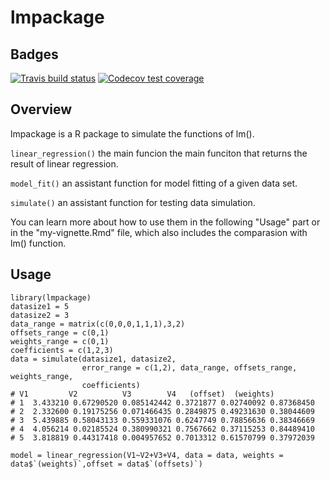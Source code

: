 # lmpackage

## Badges
<!-- badges: start -->
  [![Travis build status](https://travis-ci.com/lxfjwj/lmpackage.svg?branch=main)](https://travis-ci.com/lxfjwj/lmpackage)
  [![Codecov test coverage](https://codecov.io/gh/lxfjwj/lmpackage/branch/main/graph/badge.svg)](https://app.codecov.io/gh/lxfjwj/lmpackage?branch=main)
<!-- badges: end -->

## Overview
lmpackage is a R package to simulate the functions of lm().

```linear_regression()``` the main funcion the main funciton that returns the result of linear regression.

```model_fit()``` an assistant function for model fitting of a given data set.

```simulate()``` an assistant function for testing data simulation.

You can learn more about how to use them in the following "Usage" part or in the "my-vignette.Rmd" file, which also includes the comparasion with lm() function.

## Usage
```{r}
library(lmpackage)
datasize1 = 5
datasize2 = 3
data_range = matrix(c(0,0,0,1,1,1),3,2)
offsets_range = c(0,1)
weights_range = c(0,1)
coefficients = c(1,2,3)
data = simulate(datasize1, datasize2, 
                error_range = c(1,2), data_range, offsets_range, weights_range,
                coefficients)
# V1         V2          V3        V4   (offset)  (weights)
# 1  3.433210 0.67290520 0.085142442 0.3721877 0.02740092 0.87368450
# 2  2.332600 0.19175256 0.071466435 0.2849875 0.49231630 0.38044609
# 3  5.439885 0.58043133 0.559331076 0.6247749 0.78856636 0.38346669
# 4  4.056214 0.02185524 0.380990321 0.7567662 0.37115253 0.84489410
# 5  3.818819 0.44317418 0.004957652 0.7013312 0.61570799 0.37972039

model = linear_regression(V1~V2+V3+V4, data = data, weights = data$`(weights)`,offset = data$`(offsets)`)
```

